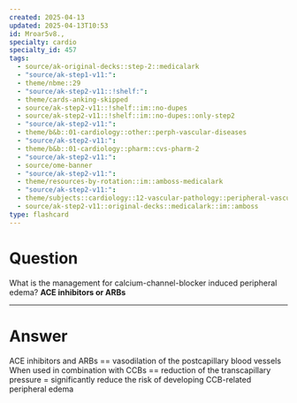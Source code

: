 ```yaml
---
created: 2025-04-13
updated: 2025-04-13T10:53
id: Mroar5v8.,
specialty: cardio
specialty_id: 457
tags:
  - source/ak-original-decks::step-2::medicalark
  - "source/ak-step1-v11:": 
  - theme/nbme::29
  - "source/ak-step2-v11::!shelf:": 
  - theme/cards-anking-skipped
  - source/ak-step2-v11::!shelf::im::no-dupes
  - source/ak-step2-v11::!shelf::im::no-dupes::only-step2
  - "source/ak-step2-v11:": 
  - theme/b&b::01-cardiology::other::perph-vascular-diseases
  - "source/ak-step2-v11:": 
  - theme/b&b::01-cardiology::pharm::cvs-pharm-2
  - "source/ak-step2-v11:": 
  - source/ome-banner
  - "source/ak-step2-v11:": 
  - theme/resources-by-rotation::im::amboss-medicalark
  - "source/ak-step2-v11:": 
  - theme/subjects::cardiology::12-vascular-pathology::peripheral-vascular-pathology::ccb-peripheral-edema
  - source/ak-step2-v11::original-decks::medicalark::im::amboss
type: flashcard
---
```


# Question
What is the management for calcium-channel-blocker induced peripheral edema?   **ACE inhibitors or ARBs**

---

# Answer
ACE inhibitors and ARBs == vasodilation of the postcapillary blood vessels   When used in combination with CCBs == reduction of the transcapillary pressure = significantly reduce the risk of developing CCB-related peripheral edema